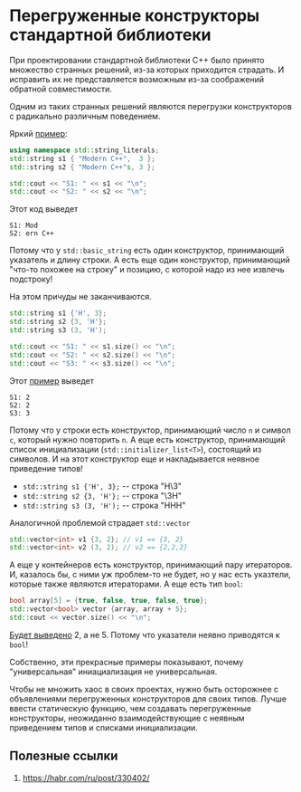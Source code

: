 # Перегруженные конструкторы стандартной библиотеки

При проектировании стандартной библиотеки C++ было принято множество странных
решений, из-за которых приходится страдать. И исправить их не представляется 
возможным из-за соображений обратной совместимости.

Одним из таких странных решений являются перегрузки конструкторов с радикально
различным поведением.

Яркий [пример](https://gcc.godbolt.org/z/e3YnYx):
```C++
using namespace std::string_literals;
std::string s1 { "Modern C++",  3 };
std::string s2 { "Modern C++"s, 3 };

std::cout << "S1: " << s1 << "\n";
std::cout << "S2: " << s2 << "\n";
```

Этот код выведет
```
S1: Mod
S2: ern C++
```

Потому что у `std::basic_string` есть один конструктор, принимающий указатель и длину строки.
А есть еще один конструктор, принимающий "что-то похожее на строку" и позицию, с которой надо из нее извлечь подстроку!

На этом причуды не заканчиваются.

```C++
std::string s1 {'H', 3};
std::string s2 {3, 'H'};
std::string s3 (3, 'H');

std::cout << "S1: " << s1.size() << "\n";
std::cout << "S2: " << s2.size() << "\n";
std::cout << "S3: " << s3.size() << "\n";
```

Этот [пример](https://gcc.godbolt.org/z/rrP67s) выведет
```
S1: 2
S2: 2
S3: 3
```

Потому что у строки есть конструктор, принимающий число `n` и символ `c`, который
нужно повторить `n`. А еще есть конструктор, принимающий список инициализации (`std::initializer_list<T>`), состоящий из символов. И на этот конструктор еще и накладывается неявное приведение типов!

- `std::string s1 {'H', 3};` -- строка "H\3"
- `std::string s2 {3, 'H'};` -- строка "\3H"
- `std::string s3 (3, 'H');` -- строка "HHH"

Аналогичной проблемой страдает `std::vector`

```C++
std::vector<int> v1 {3, 2}; // v1 == {3, 2}
std::vector<int> v2 (3, 2); // v2 == {2,2,2}
```

А еще у контейнеров есть конструктор, принимающий пару итераторов. И, казалось бы, с ними уж проблем-то не будет, но у нас есть указтели, которые также являются итераторами. А еще есть тип `bool`:

```C++
bool array[5] = {true, false, true, false, true};
std::vector<bool> vector {array, array + 5};
std::cout << vector.size() << "\n";
```

[Будет выведено](https://gcc.godbolt.org/z/jobeh6) 2, а не 5. Потому что указатели неявно приводятся к `bool`!

Собственно, эти прекрасные примеры показывают, почему "универсальная" иниациализация не универсальная.

Чтобы не множить хаос в своих проектах, нужно быть осторожнее с объявлениями перегруженных конструкторов для своих типов. Лучше ввести статическую функцию, чем создавать перегруженные конструкторы, неожиданно взаимодействующие с неявным приведением типов и списками инициализации.

## Полезные ссылки
1. https://habr.com/ru/post/330402/